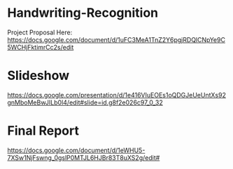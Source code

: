 # Handwriting-Recognition

Project Proposal Here: https://docs.google.com/document/d/1uFC3MeA1TnZ2Y6pgjRDQlCNpYe9C5WCHjFktimrCc2s/edit

# Slideshow

https://docs.google.com/presentation/d/1e416VIuEOEs1oQDGJeUeUntXs92gnMboMeBwJILb0l4/edit#slide=id.g8f2e026c97_0_32

# Final Report

https://docs.google.com/document/d/1eWHU5-7XSw1NjFswng_0gslP0MTJL6HJBr83T8uXS2g/edit#

